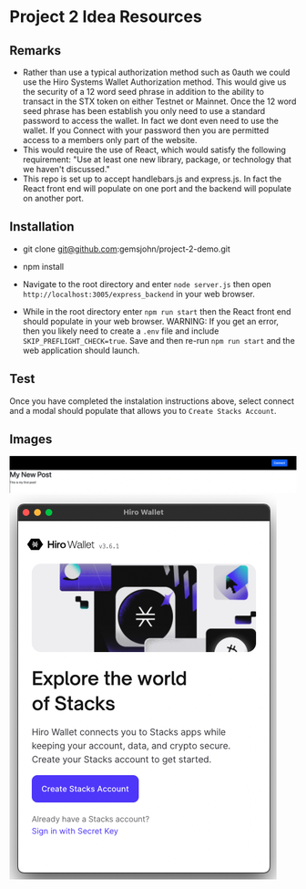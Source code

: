 # Project 2 Idea Resources

## Remarks
- Rather than use a typical authorization method such as 0auth we could use the Hiro Systems Wallet Authorization method. This would give us the security of a 12 word seed phrase in addition to the ability to transact in the STX token on either Testnet or Mainnet. Once the 12 word seed phrase has been establish you only need to use a standard password to access the wallet. In fact we dont even need to use the wallet. If you Connect with your password then you are permitted access to a members only part of the website.
- This would require the use of React, which would satisfy the following requirement: "Use at least one new library, package, or technology that we haven't discussed."
- This repo is set up to accept handlebars.js and express.js. In fact the React front end will populate on one port and the backend will populate on another port. 

## Installation 
- git clone git@github.com:gemsjohn/project-2-demo.git
- npm install

- Navigate to the root directory and enter `node server.js` then open `http://localhost:3005/express_backend` in your web browser.
- While in the root directory enter `npm run start` then the React front end should populate in your web browser. WARNING: If you get an error, then you likely need to create a `.env` file and include `SKIP_PREFLIGHT_CHECK=true`. Save and then re-run `npm run start` and the web application should launch.

## Test
Once you have completed the instalation instructions above, select connect and a modal should populate that allows you to `Create Stacks Account`.

## Images
![Example IMG](https://github.com/gemsjohn/project-2-demo/blob/main/public/example.png)
![HIRO](https://github.com/gemsjohn/project-2-demo/blob/main/public/hiro.png)


